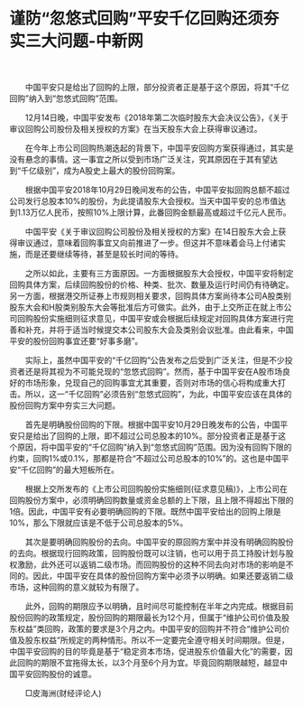 # 谨防“忽悠式回购”平安千亿回购还须夯实三大问题-中新网

　　

　　中国平安只是给出了回购的上限，部分投资者正是基于这个原因，将其“千亿回购”纳入到“忽悠式回购”范围。

　　12月14日晚，中国平安发布《2018年第二次临时股东大会决议公告》，《关于审议回购公司股份及相关授权的方案》在当天股东大会上获得审议通过。

　　在今年上市公司回购热潮迭起的背景下，中国平安回购方案获得通过，其实是没有悬念的事情。这一事宜之所以受到市场广泛关注，究其原因在于其有望达到“千亿级别”，成为A股史上最大的股份回购案。

　　根据中国平安2018年10月29日晚间发布的公告，中国平安拟回购总额不超过公司发行总股本10%的股份，为此提请股东大会授权。当天中国平安的总市值达到1.13万亿人民币，按照10%上限计算，此番回购金额最高或超过千亿元人民币。

　　中国平安《关于审议回购公司股份及相关授权的方案》在14日股东大会上获得审议通过，意味着回购事宜又向前推进了一步。但这并不意味着会马上付诸实施，而是还要继续等待，甚至是较长时间的等待。

　　之所以如此，主要有三方面原因。一方面根据股东大会授权，中国平安将制定回购具体方案，后续回购股份的价格、种类、批次、数量及运行时间仍有待确定。另一方面，根据港交所证券上市规则相关要求，回购具体方案尚待本公司A股类别股东大会和H股类别股东大会等批准后方可做实。此外，由于上交所正在就上市公司回购股份实施细则征求意见，中国平安或会根据后续规定对回购具体方案进行完善和补充，并将于适当时候提交本公司股东大会及类别会议批准。由此看来，中国平安的股份回购事宜还要“好事多磨”。

　　实际上，虽然中国平安的“千亿回购”公告发布之后受到广泛关注，但是不少投资者还是将其视为不可能兑现的“忽悠式回购”。然而，基于中国平安在A股市场良好的市场形象，兑现自己的回购事宜尤其重要，否则对市场的信心将构成重大打击。所以，这一“千亿回购”必须告别“忽悠式回购”，为此，中国平安应该在具体的股份回购方案中夯实三大问题。

　　首先是明确股份回购的下限。根据中国平安10月29日晚发布的公告，中国平安只是给出了回购的上限，即不超过公司总股本的10%。部分投资者正是基于这个原因，将中国平安的“千亿回购”纳入到“忽悠式回购”范围。因为没有回购下限的约束，回购1%或0.1%，那都是符合“不超过公司总股本的10%”的。这也是中国平安“千亿回购”的最大短板所在。

　　根据上交所发布的《上市公司回购股份实施细则(征求意见稿)》，上市公司在回购股份方案中，必须明确回购数量或资金总额的上下限，且上限不得超出下限的1倍。因此，中国平安有必要明确回购的下限。既然中国平安给出的回购上限是10%，那么下限就应该是不低于公司总股本的5%。

　　其次是要明确回购股份的去向。中国平安的原回购方案中并没有明确回购股份的去向。根据现行回购政策，回购股份既可以注销，也可以用于员工持股计划与股权激励，此外还可以返销二级市场。而回购股份的这种不同去向对市场的影响是不同的。因此，中国平安在具体的股份回购方案中必须予以明确。如果还要返销二级市场，这种回购的意义就较为有限了。

　　此外，回购的期限应予以明确，且时间尽可能控制在半年之内完成。根据目前股份回购的政策规定，股份回购的期限最长为12个月，但属于“维护公司价值及股东权益”类回购，政策的要求是3个月之内。中国平安的回购并不符合“维护公司价值及股东权益”所规定的两种情形。所以不一定要完全遵守相关时间期限。但是，中国平安回购的目的毕竟是基于“稳定资本市场，促进股东价值最大化”的需要，因此回购的期限不宜拖得太长，以3个月至6个月为宜。毕竟回购期限越短，越显中国平安回购股份的诚意。

　　□皮海洲(财经评论人)
